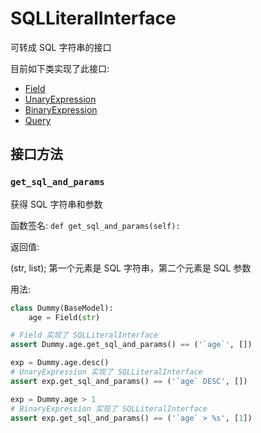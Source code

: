 # SQLLiteralInterface

可转成 SQL 字符串的接口

目前如下类实现了此接口:

* [Field][field]
* [UnaryExpression][unary_expression]
* [BinaryExpression][binary_expression]
* [Query][query]

## 接口方法

### `get_sql_and_params`

获得 SQL 字符串和参数

函数签名: `def get_sql_and_params(self):`

返回值:

(str, list); 第一个元素是 SQL 字符串，第二个元素是 SQL 参数

用法:

```python
class Dummy(BaseModel):
    age = Field(str)

# Field 实现了 SQLLiteralInterface
assert Dummy.age.get_sql_and_params() == ('`age`', [])

exp = Dummy.age.desc()
# UnaryExpression 实现了 SQLLiteralInterface
assert exp.get_sql_and_params() == ('`age` DESC', [])

exp = Dummy.age > 1
# BinaryExpression 实现了 SQLLiteralInterface
assert exp.get_sql_and_params() == ('`age` > %s', [1])
```

  [field]: /fields/field.md
  [unary_expression]: /expressions/unary_expression.md
  [binary_expression]: /expressions/binary_expression.md
  [query]: /query.md
